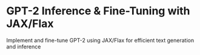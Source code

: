 # GPT-2 Inference & Fine-Tuning with JAX/Flax
Implement and fine-tune GPT-2 using JAX/Flax for efficient text generation and inference
